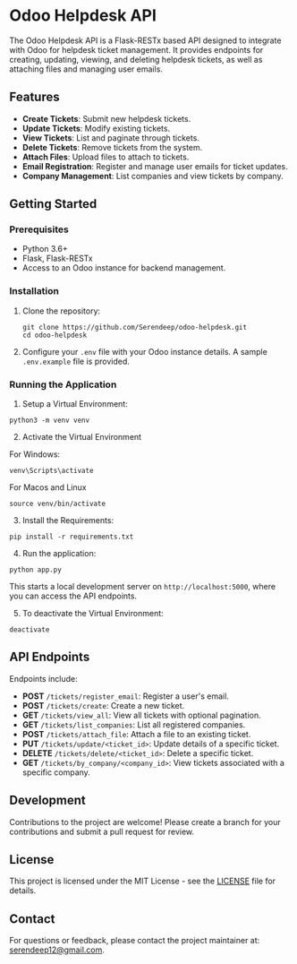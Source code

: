 # Odoo Helpdesk API

The Odoo Helpdesk API is a Flask-RESTx based API designed to integrate with Odoo for helpdesk ticket management. It provides endpoints for creating, updating, viewing, and deleting helpdesk tickets, as well as attaching files and managing user emails.

## Features

- **Create Tickets**: Submit new helpdesk tickets.
- **Update Tickets**: Modify existing tickets.
- **View Tickets**: List and paginate through tickets.
- **Delete Tickets**: Remove tickets from the system.
- **Attach Files**: Upload files to attach to tickets.
- **Email Registration**: Register and manage user emails for ticket updates.
- **Company Management**: List companies and view tickets by company.

## Getting Started

### Prerequisites

- Python 3.6+
- Flask, Flask-RESTx
- Access to an Odoo instance for backend management.

### Installation

1. Clone the repository:
   ```
   git clone https://github.com/Serendeep/odoo-helpdesk.git
   cd odoo-helpdesk
   ```

2. Configure your `.env` file with your Odoo instance details. A sample `.env.example` file is provided.


### Running the Application

1. Setup a Virtual Environment: 

```
python3 -m venv venv
```

2. Activate the Virtual Environment

For Windows:
```
venv\Scripts\activate
```

For Macos and Linux
```
source venv/bin/activate
```

3. Install the Requirements:

```
pip install -r requirements.txt
```

4. Run the application:

```
python app.py
```

This starts a local development server on `http://localhost:5000`, where you can access the API endpoints.

5. To deactivate the Virtual Environment:

```
deactivate
```

## API Endpoints

Endpoints include:

- **POST** `/tickets/register_email`: Register a user's email.
- **POST** `/tickets/create`: Create a new ticket.
- **GET** `/tickets/view_all`: View all tickets with optional pagination.
- **GET** `/tickets/list_companies`: List all registered companies.
- **POST** `/tickets/attach_file`: Attach a file to an existing ticket.
- **PUT** `/tickets/update/<ticket_id>`: Update details of a specific ticket.
- **DELETE** `/tickets/delete/<ticket_id>`: Delete a specific ticket.
- **GET** `/tickets/by_company/<company_id>`: View tickets associated with a specific company.

## Development

Contributions to the project are welcome! Please create a branch for your contributions and submit a pull request for review.

## License

This project is licensed under the MIT License - see the [LICENSE](LICENSE) file for details.

## Contact

For questions or feedback, please contact the project maintainer at: serendeep12@gmail.com.